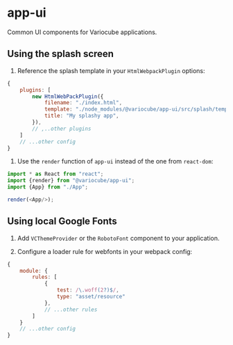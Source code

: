 # app-ui

Common UI components for Variocube applications.

## Using the splash screen

1. Reference the splash template in your `HtmlWebpackPlugin` options:

```javascript
{
    plugins: [
        new HtmlWebPackPlugin({
            filename: "./index.html",
            template: "./node_modules/@variocube/app-ui/src/splash/template.html",
            title: "My splashy app",
        }),
        // ,..other plugins
    ]
    // ...other config
}
```

1. Use the `render` function of `app-ui` instead of the one from `react-dom`:

```javascript
import * as React from "react";
import {render} from "@variocube/app-ui";
import {App} from "./App";

render(<App/>);
```

## Using local Google Fonts

1. Add `VCThemeProvider` or the `RobotoFont` component to your application. 

2. Configure a loader rule for webfonts in your webpack config:

```javascript
{
    module: {
        rules: [
            {
                test: /\.woff(2?)$/,
                type: "asset/resource"
            },
            // ...other rules
        ]
    }
    // ...other config
}
```